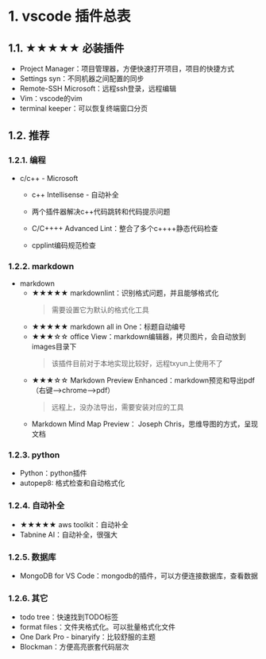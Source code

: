 # 1. vscode 插件总表

## 1.1. &#9733;&#9733;&#9733;&#9733;&#9733; 必装插件

* Project Manager：项目管理器，方便快速打开项目，项目的快捷方式
* Settings syn：不同机器之间配置的同步
* Remote-SSH Microsoft：远程ssh登录，远程编辑
* Vim：vscode的vim
* terminal keeper：可以恢复终端窗口分页

## 1.2. 推荐

### 1.2.1. 编程

* c/c++ - Microsoft

  * c++ Intellisense - 自动补全
  * 两个插件器解决c++代码跳转和代码提示问题

  * C/C++++ Advanced Lint：整合了多个c++++静态代码检查
  * cpplint编码规范检查

### 1.2.2. markdown

* markdown
  * &#9733;&#9733;&#9733;&#9733;&#9733;  markdownlint：识别格式问题，并且能够格式化
    > 需要设置它为默认的格式化工具
  * &#9733;&#9733;&#9733;&#9733;&#9733;  markdown all in One：标题自动编号
  * &#9733;&#9733;&#9733;&#9734;&#9734;  office View：markdown编辑器，拷贝图片，会自动放到images目录下
      > 该插件目前对于本地实现比较好，远程txyun上使用不了
  * &#9733;&#9733;&#9733;&#9734;&#9734; Markdown Preview Enhanced：markdown预览和导出pdf（右键-->chrome-->pdf）
      > 远程上，没办法导出，需要安装对应的工具
  * Markdown Mind Map Preview： Joseph Chris，思维导图的方式，呈现文档

### 1.2.3. python

* Python：python插件
* autopep8: 格式检查和自动格式化

### 1.2.4. 自动补全

* &#9733;&#9733;&#9733;&#9733;&#9733; aws toolkit：自动补全
* Tabnine AI：自动补全，很强大

### 1.2.5. 数据库

* MongoDB for VS Code：mongodb的插件，可以方便连接数据库，查看数据

### 1.2.6. 其它

* todo tree：快速找到TODO标签
* format files：文件夹格式化。可以批量格式化文件
* One Dark Pro - binaryify：比较舒服的主题
* Blockman：方便高亮嵌套代码层次
